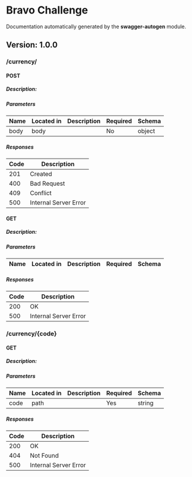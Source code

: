 # Bravo Challenge
Documentation automatically generated by the <b>swagger-autogen</b> module.

## Version: 1.0.0

### /currency/

#### POST
##### Description:



##### Parameters

| Name | Located in | Description | Required | Schema |
| ---- | ---------- | ----------- | -------- | ---- |
| body | body |  | No | object |

##### Responses

| Code | Description |
| ---- | ----------- |
| 201 | Created |
| 400 | Bad Request |
| 409 | Conflict |
| 500 | Internal Server Error |

#### GET
##### Description:



##### Parameters

| Name | Located in | Description | Required | Schema |
| ---- | ---------- | ----------- | -------- | ---- |

##### Responses

| Code | Description |
| ---- | ----------- |
| 200 | OK |
| 500 | Internal Server Error |

### /currency/{code}

#### GET
##### Description:



##### Parameters

| Name | Located in | Description | Required | Schema |
| ---- | ---------- | ----------- | -------- | ---- |
| code | path |  | Yes | string |

##### Responses

| Code | Description |
| ---- | ----------- |
| 200 | OK |
| 404 | Not Found |
| 500 | Internal Server Error |
